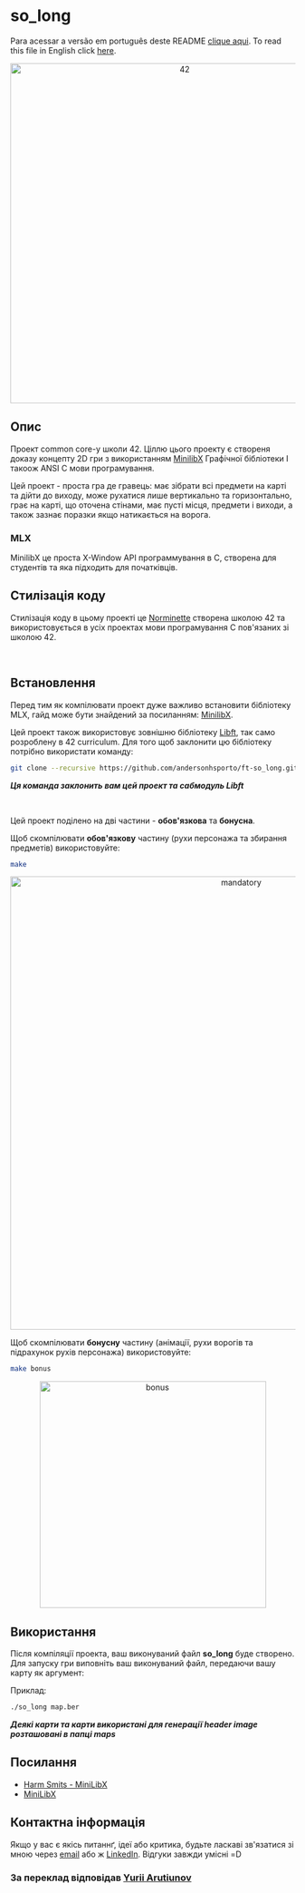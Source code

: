 # so_long


Para acessar a versão em português deste README [clique aqui](https://github.com/andersonhsporto/ft-so_long/blob/main/README-pt-br.md).
To read this file in English click [here](https://github.com/andersonhsporto/ft-so_long/blob/main/README.md).

<p align="center">
<img src="https://github.com/andersonhsporto/ft-so_long/blob/main/img/42.png" width="600px" alt="42"/><br>
</p>


## Опис

Проект common core-у школи 42. Ціллю цього проекту є створеня доказу концепту 2D гри з використанням [MinilibX](https://github.com/42Paris/minilibx-linux) Графічної бібліотеки І такоож ANSI C мови програмування.

Цей проект - проста гра де гравець: має зібрати всі предмети на карті та дійти до виходу, може рухатися лише вертикально та горизонтально, грає на карті, що оточена стінами, має пусті місця, предмети і виходи, а також зазнає поразки якщо натикається на ворога.

### MLX

MinilibX це проста X-Window API программування в C, створена для студентів та яка підходить для початківців.

## Стилізація коду

Стилізація коду в цьому проекті це [Norminette](https://github.com/42School/norminette)
створена школою 42 та використовується в усіх проектах мови програмування C пов'язаних зі школою 42.


<br>


## Встановлення

Перед тим як компілювати проект дуже важливо встановити бібліотеку MLX, гайд може бути знайдений за посиланням: [MinilibX](https://github.com/42Paris/minilibx-linux).


Цей проект також використовує зовнішню бібліотеку [Libft](https://github.com/andersonhsporto/ft-libft),
так само розроблену в 42 curriculum. Для того щоб заклонити цю бібліотеку потрібно використати команду:

```sh
git clone --recursive https://github.com/andersonhsporto/ft-so_long.git
```

**<em> Ця команда заклонить вам цей проект та сабмодуль Libft </em>**


</br>

Цей проект поділено на дві частини - **обов'язкова** та **бонусна**.


Щоб скомпілювати **обов'язкову** частину (рухи персонажа та збирання предметів) використовуйте:
```sh
make
```

<p align="center">
<img src="https://github.com/andersonhsporto/ft-so_long/blob/main/img/Peek%2003-11-2021%2000-16.gif" width="800px" alt="mandatory"/><br>
</p>

Щоб скомпілювати **бонусну** частину (анімації, рухи ворогів та підрахунок рухів персонажа) використовуйте:

```sh
make bonus
```
<p align="center">
<img src="https://github.com/andersonhsporto/ft-so_long/blob/main/img/Peek%2003-11-2021%2000-23.gif" width="400px" alt="bonus"/><br>
</p>

## Використання

Після компіляції проекта, ваш виконуваний файл **so_long** буде створено. Для запуску гри виповніть ваш виконуваний файл, передаючи вашу карту як аргумент:

Приклад:

```sh
./so_long map.ber
```
**<em> Деякі карти та карти використані для генерації header image розташовані в папці maps </em>**


## Посилання

* [Harm Smits - MiniLibX](https://harm-smits.github.io/42docs/libs/minilibx)
* [MiniLibX](https://github.com/42Paris/minilibx-linux)


## Контактна інформація

Якщо у вас є якісь питаннґ, ідеї або критика, будьте ласкаві зв'язатися зі мною через [email](mailto:anderson.higo2@gmail.com)
або ж [LinkedIn](https://www.linkedin.com/in/andersonhsporto/). Відгуки завжди умісні =D

### За переклад відповідав [Yurii Arutiunov](https://github.com/yarutiun)
